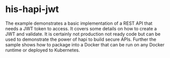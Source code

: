 # his-hapi-jwt

The example demonstrates a basic implementation of a REST API that needs a JWT token to access. It covers some details on how to create a JWT and validate. It is certainly not production not ready code but can be used to demonstrate the power of hapi to build secure APIs. Further the sample shows how to package into a Docker that can be run on any Docker runtime or deployed to Kubernetes.
